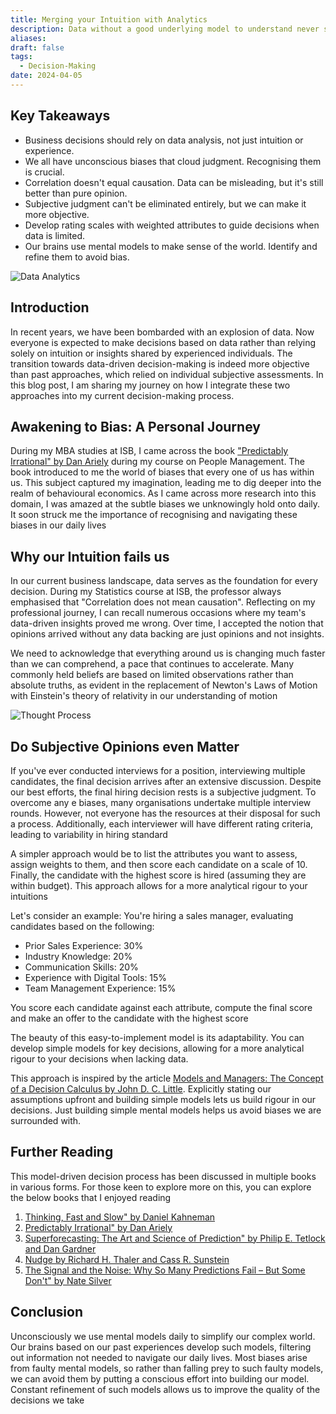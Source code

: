 ```yaml
---
title: Merging your Intuition with Analytics
description: Data without a good underlying model to understand never succeeds. Understand how to develop a mental model for your intituion
aliases: 
draft: false
tags:
  - Decision-Making
date: 2024-04-05
---
```


## Key Takeaways

- Business decisions should rely on data analysis, not just intuition or experience.
- We all have unconscious biases that cloud judgment. Recognising them is crucial.
- Correlation doesn't equal causation. Data can be misleading, but it's still better than pure opinion.
- Subjective judgment can't be eliminated entirely, but we can make it more objective.
- Develop rating scales with weighted attributes to guide decisions when data is limited.
- Our brains use mental models to make sense of the world. Identify and refine them to avoid bias.

![Data Analytics](https://i.imgur.com/QQfGp5A.png)

## Introduction
In recent years, we have been bombarded with an explosion of data. Now everyone is expected to make decisions based on data rather than relying solely on intuition or insights shared by experienced individuals. The transition towards data-driven decision-making is indeed more objective than past approaches, which relied on individual subjective assessments. In this blog post, I am sharing my journey on how I integrate these two approaches into my current decision-making process.


## Awakening to Bias: A Personal Journey

During my MBA studies at ISB, I came across the book ["Predictably Irrational" by Dan Ariely](https://amzn.to/492HT2M) during my course on People Management. The book introduced to me the world of biases that every one of us has within us. This subject captured my imagination, leading me to dig deeper into the realm of behavioural economics. As I came across more research into this domain, I was amazed at the subtle biases we unknowingly hold onto daily. It soon struck me the importance of recognising and navigating these biases in our daily lives



## Why our Intuition fails us

In our current business landscape, data serves as the foundation for every decision. During my Statistics course at ISB, the professor always emphasised that "Correlation does not mean causation". Reflecting on my professional journey, I can recall numerous occasions where my team's data-driven insights proved me wrong. Over time, I accepted the notion that opinions arrived without any data backing are just opinions and not insights.

We need to acknowledge that everything around us is changing much faster than we can comprehend, a pace that continues to accelerate. Many commonly held beliefs are based on limited observations rather than absolute truths, as evident in the replacement of Newton's Laws of Motion with Einstein's theory of relativity in our understanding of motion


![Thought Process](https://i.imgur.com/sUl7irm.png)

## Do Subjective Opinions even Matter

If you've ever conducted interviews for a position, interviewing multiple candidates, the final decision arrives after an extensive discussion. Despite our best efforts, the final hiring decision rests is a subjective judgment. To overcome any e biases, many organisations undertake multiple interview rounds. However, not everyone has the resources at their disposal for such a process. Additionally, each interviewer will have different rating criteria, leading to variability in hiring standard

A simpler approach would be to list the attributes you want to assess, assign weights to them, and then score each candidate on a scale of 10. Finally, the candidate with the highest score is hired (assuming they are within budget). This approach allows for a more analytical rigour to your intuitions

Let's consider an example: You're hiring a sales manager, evaluating candidates based on the following:

- Prior Sales Experience: 30%
- Industry Knowledge: 20%
- Communication Skills: 20%
- Experience with Digital Tools: 15%
- Team Management Experience: 15%

You score each candidate against each attribute, compute the final score and make an offer to the candidate with the highest score

The beauty of this easy-to-implement model is its adaptability. You can develop simple models for key decisions, allowing for a more analytical rigour to your decisions when lacking data.

This approach is inspired by the article [Models and Managers: The Concept of a Decision Calculus by John D. C. Little](https://pubsonline.informs.org/doi/epdf/10.1287/mnsc.16.8.B466). Explicitly stating our assumptions upfront and building simple models lets us build rigour in our decisions. Just building simple mental models helps us avoid biases we are surrounded with.

## Further Reading

This model-driven decision process has been discussed in multiple books in various forms. For those keen to explore more on this, you can explore the below books that I enjoyed reading

1. [Thinking, Fast and Slow" by Daniel Kahneman](https://amzn.to/43lTfOt)
2. [Predictably Irrational" by Dan Ariely](https://amzn.to/492HT2M)
3. [Superforecasting: The Art and Science of Prediction" by Philip E. Tetlock and Dan Gardner](https://amzn.to/4akNzXb)
4. [Nudge by Richard H. Thaler and Cass R. Sunstein](https://amzn.to/49YDf7f)
5. [The Signal and the Noise: Why So Many Predictions Fail – But Some Don't" by Nate Silver](https://amzn.to/4ckfxUF)

## **Conclusion**

Unconsciously we use mental models daily to simplify our complex world. Our brains based on our past experiences develop such models, filtering out information not needed to navigate our daily lives. Most biases arise from faulty mental models, so rather than falling prey to such faulty models, we can avoid them by putting a conscious effort into building our model. Constant refinement of such models allows us to improve the quality of the decisions we take
